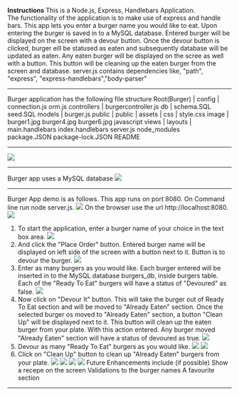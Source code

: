 **Instructions**
This is a Node.js, Express, Handlebars Application.  
The functionality of the application is to make use of express and handle bars. This app lets you enter a burger name you would like to eat. Upon entering the burger is saved in to a MySQL database. Entered burger will be displayed on the screen with a devour button. Once the  devour button is clicked, burger eill be statused as eaten and subsequently database will be updated as eaten. Any eaten burger will be displayed on the scree as well with a button. This button will be cleaning up the eaten burger from the screen and database. server.js contains dependencies like, "path", "express", "express-handlebars","body-parser"
*************************************************************************************************
Burger application has the following file structure
Root(Burger)
    |
    config
        |
        connection.js
        orm.js
    controllers
        |
        burgercontroller.js
    db
        |
        schema.SQL
        seed.SQL
    models
        |
        burger.js
    public
        |
        public
            |
            assets
                |
                css
                    |
                    style.css
                image
                    |
                    burger1.jpg
                    burger4.jpg
                    burger6.jpg
                javascript
    views
        |
        layouts
            |
            main.handlebars
        index.handlebars
    server.js
    node_modules    
    package.JSON
    package-lock.JSON
    README
*************************************************************************************************
![](https://github.com/JPillai2018/Burger/blob/master/public/assets/screenshots/image1.PNG)
*************************************************************************************************
Burger app uses a MySQL database
![](https://github.com/JPillai2018/Burger/blob/master/public/assets/screenshots/image2.PNG)
*************************************************************************************************
Burger App demo is as follows. This app runs on port 8080. On Command line run node server.js. 
![](https://github.com/JPillai2018/Burger/blob/master/public/assets/screenshots/image3.PNG)
On the browser use the url http://localhost:8080.
![](https://github.com/JPillai2018/Burger/blob/master/public/assets/screenshots/image4.PNG)
1. To start the application, enter a burger name of your choice in the text box area.
![](https://github.com/JPillai2018/Burger/blob/master/public/assets/screenshots/image5.PNG)
2. And click the "Place Order" button. Entered burger name will be displayed on left side of the screen with a button next to it. Button is to devour the burger.
![](https://github.com/JPillai2018/Burger/blob/master/public/assets/screenshots/image6.PNG)
3. Enter as many burgers as you would like. Each burger entered will be inserted in to the MySQL database burgers_db, inside burgers table. Each of the "Ready To Eat" burgers will have a status of "Devoured" as false.
![](https://github.com/JPillai2018/Burger/blob/master/public/assets/screenshots/image7.PNG)
4. Now click on "Devour It" button. This will take the burger out of Ready To Eat section and will be moved to "Already Eaten" section. Once the selected burger os moved to "Already Eaten" section, a button "Clean Up" will be displayed next to it. This button will clean up the eaten burger from your plate.
With this action entered. Any burger moved "Already Eaten" section will have a status of devoured as true.
![](https://github.com/JPillai2018/Burger/blob/master/public/assets/screenshots/image8.PNG)
5. Devour  as many "Ready To Eat" burgers as you would like.
![](https://github.com/JPillai2018/Burger/blob/master/public/assets/screenshots/image9.PNG)
![](https://github.com/JPillai2018/Burger/blob/master/public/assets/screenshots/image10.PNG)
6. Click on "Clean Up" button to clean up "Already Eaten" burgers from your plate.
![](https://github.com/JPillai2018/Burger/blob/master/public/assets/screenshots/image11.PNG)
![](https://github.com/JPillai2018/Burger/blob/master/public/assets/screenshots/image12.PNG)
![](https://github.com/JPillai2018/Burger/blob/master/public/assets/screenshots/image13.PNG)
![](https://github.com/JPillai2018/Burger/blob/master/public/assets/screenshots/image14.PNG)
Future Enhancements include (if possible)
    Show a recepe on the screen
    Validations to the burger names
    A favourite section
*************************************************************************************************